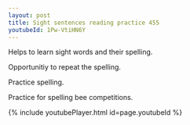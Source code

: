 ```yaml
---
layout: post
title: Sight sentences reading practice 455
youtubeId: 1Pw-VtiHN6Y
---
```

 
 
Helps to learn sight words and their spelling.

Opportunitiy to repeat the spelling. 

Practice spelling. 
 
Practice for spelling bee competitions. 
 
{% include youtubePlayer.html id=page.youtubeId %}
 
 
